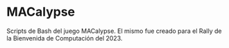 # MACalypse
Scripts de Bash del juego MACalypse. El mismo fue creado para el Rally de la Bienvenida de Computación del 2023.
